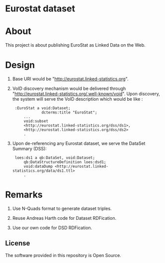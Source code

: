 # Eurostat dataset

About 
=====
This project is about publishing EuroStat as Linked Data on the Web. 


Design
======

1) Base URI would be "http://eurostat.linked-statistics.org".

2) VoID discovery mechanism would be delivered through "http://eurostat.linked-statistics.org/.well-known/void". Upon discovery, the system will serve the VoID description which would be like :

		:EuroStat a void:Dataset;
    		        dcterms:title "EuroStat";
			...
			void:subset
			<http://eurostat.linked-statistics.org/dss/ds1>,
			<http://eurostat.linked-statistics.org/dss/ds2>
			.

3) Upon de-referencing any Eurostat dataset, we serve the DataSet Summary (DSS):
		
		loes:ds1 a qb:DataSet, void:Dataset;
			qb:DataStructureDefinition loes:dsd1;
			void:dataDump <http://eurostat.linked-statistics.org/data/ds1.ttl>
			.
Remarks
=======
1) Use N-Quads format to generate dataset triples.

2) Reuse Andreas Harth code for Dataset RDFication.

3) Use our own code for DSD RDFication.

## License

The software provided in this repository is Open Source.